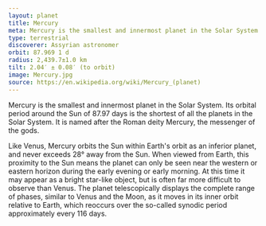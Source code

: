```yaml
---
layout: planet
title: Mercury
meta: Mercury is the smallest and innermost planet in the Solar System. 
type: terrestrial
discoverer: Assyrian astronomer
orbit: 87.969 1 d
radius: 2,439.7±1.0 km
tilt: 2.04′ ± 0.08′ (to orbit)
image: Mercury.jpg
source: https://en.wikipedia.org/wiki/Mercury_(planet)
---
```

Mercury is the smallest and innermost planet in the Solar System. Its orbital period around the Sun of 87.97 days is the shortest of all the planets in the Solar System. It is named after the Roman deity Mercury, the messenger of the gods.

Like Venus, Mercury orbits the Sun within Earth's orbit as an inferior planet, and never exceeds 28° away from the Sun. When viewed from Earth, this proximity to the Sun means the planet can only be seen near the western or eastern horizon during the early evening or early morning. At this time it may appear as a bright star-like object, but is often far more difficult to observe than Venus. The planet telescopically displays the complete range of phases, similar to Venus and the Moon, as it moves in its inner orbit relative to Earth, which reoccurs over the so-called synodic period approximately every 116 days.